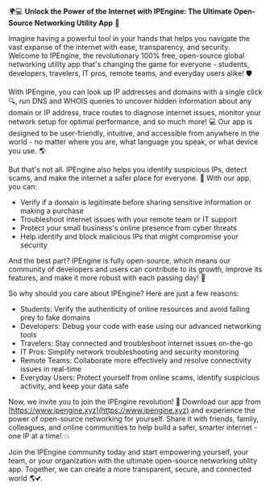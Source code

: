 🌍💻 **Unlock the Power of the Internet with IPEngine: The Ultimate Open-Source Networking Utility App** 🚀

Imagine having a powerful tool in your hands that helps you navigate the vast expanse of the internet with ease, transparency, and security. Welcome to IPEngine, the revolutionary 100% free, open-source global networking utility app that's changing the game for everyone - students, developers, travelers, IT pros, remote teams, and everyday users alike! 🛡️

With IPEngine, you can look up IP addresses and domains with a single click 🔍, run DNS and WHOIS queries to uncover hidden information about any domain or IP address, trace routes to diagnose internet issues, monitor your network setup for optimal performance, and so much more! 💻 Our app is designed to be user-friendly, intuitive, and accessible from anywhere in the world - no matter where you are, what language you speak, or what device you use. 🌎

But that's not all. IPEngine also helps you identify suspicious IPs, detect scams, and make the internet a safer place for everyone. 💪 With our app, you can:

* Verify if a domain is legitimate before sharing sensitive information or making a purchase
* Troubleshoot internet issues with your remote team or IT support
* Protect your small business's online presence from cyber threats
* Help identify and block malicious IPs that might compromise your security

And the best part? IPEngine is fully open-source, which means our community of developers and users can contribute to its growth, improve its features, and make it more robust with each passing day! 🌟

So why should you care about IPEngine? Here are just a few reasons:

* Students: Verify the authenticity of online resources and avoid falling prey to fake domains
* Developers: Debug your code with ease using our advanced networking tools
* Travelers: Stay connected and troubleshoot internet issues on-the-go
* IT Pros: Simplify network troubleshooting and security monitoring
* Remote Teams: Collaborate more effectively and resolve connectivity issues in real-time
* Everyday Users: Protect yourself from online scams, identify suspicious activity, and keep your data safe

Now, we invite you to join the IPEngine revolution! 🚀 Download our app from [https://www.ipengine.xyz](https://www.ipengine.xyz) and experience the power of open-source networking for yourself. Share it with friends, family, colleagues, and online communities to help build a safer, smarter internet - one IP at a time! 💥

Join the IPEngine community today and start empowering yourself, your team, or your organization with the ultimate open-source networking utility app. Together, we can create a more transparent, secure, and connected world 🌎💕.